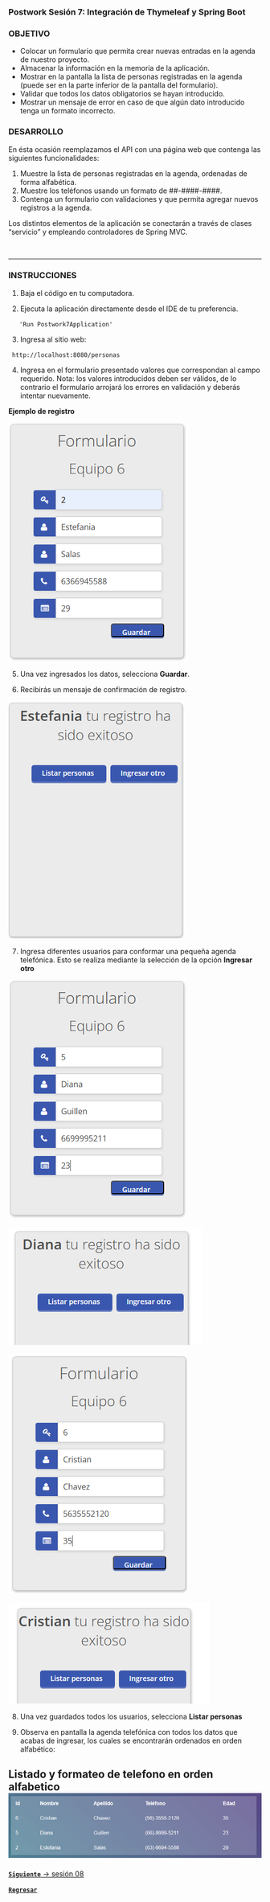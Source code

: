 ### Postwork Sesión 7: Integración de Thymeleaf y Spring Boot

### OBJETIVO

- Colocar un formulario que permita crear nuevas entradas en la agenda de nuestro proyecto.
- Almacenar la información en la memoria de la aplicación.
- Mostrar en la pantalla la lista de personas registradas en la agenda (puede ser en la parte inferior de la pantalla del formulario).
- Validar que todos los datos obligatorios se hayan introducido.
- Mostrar un mensaje de error en caso de que algún dato introducido tenga un formato incorrecto.


### DESARROLLO

En ésta ocasión reemplazamos el API con una página web que contenga las siguientes funcionalidades:


1. Muestre la lista de personas registradas en la agenda, ordenadas de forma alfabética.
1. Muestre los teléfonos usando un formato de ##-####-####.
1. Contenga un formulario con validaciones y que permita agregar nuevos registros a la agenda.

Los distintos elementos de la aplicación se conectarán a través de clases “servicio” y empleando controladores de Spring MVC.

</br>


 ---
### INSTRUCCIONES

1. Baja el código en tu computadora.


2. Ejecuta la aplicación directamente desde el IDE de tu preferencia.
``` 
   'Run Postwork7Application'
  ```
3. Ingresa al sitio web:
  ``` 
   http://localhost:8080/personas
  ```
4. Ingresa en el formulario presentado valores que correspondan al campo requerido. 
Nota: los valores introducidos deben ser válidos, de lo contrario el formulario arrojará los errores en validación y deberás intentar nuevamente.  

**Ejemplo de registro**

![img.png](images%2Fimg.png)

5. Una vez ingresados los datos, selecciona **Guardar**.


6. Recibirás un mensaje de confirmación de registro.

![img_1.png](images%2Fimg_1.png)

7. Ingresa diferentes usuarios para conformar una pequeña agenda telefónica. Esto se realiza mediante la selección de la opción **Ingresar otro**

![img_2.png](images%2Fimg_2.png)

![img_3.png](images%2Fimg_3.png)

![img_4.png](images%2Fimg_4.png)

![img_5.png](images%2Fimg_5.png)
<br>

8. Una vez guardados todos los usuarios, selecciona **Listar personas**

9. Observa en pantalla la agenda telefónica con todos los datos que acabas de ingresar, los cuales se encontrarán ordenados en orden alfabético: 

**Listado y formateo de telefono en orden alfabetico**
![img_6.png](images%2Fimg_6.png)
<br>
  ---
[**`Siguiente`** -> sesión 08](../../Sesion-08/)

[**`Regresar`**](../)
